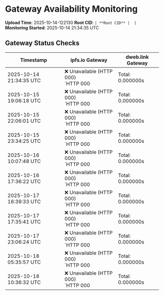 # Gateway Availability Monitoring

**Upload Time**: 2025-10-14-122130
**Root CID**: `| **Root CID** |  |`
**Monitoring Started**: 2025-10-14 21:34:35 UTC

## Gateway Status Checks

| Timestamp | ipfs.io Gateway | dweb.link Gateway |
|-----------|-----------------|-------------------|
| 2025-10-14 21:34:35 UTC | ❌ Unavailable (HTTP 000)<br>`HTTP 000 | Total: 0.000000s | DNS: 0.000000s | Connect: 0.000000s | Transfer: 0.000000s | Size: 0 bytesConnection failed or timeout` | ❌ Unavailable (HTTP 000)<br>`HTTP 000 | Total: 0.000000s | DNS: 0.000000s | Connect: 0.000000s | Transfer: 0.000000s | Size: 0 bytesConnection failed or timeout` |
| 2025-10-15 19:06:18 UTC | ❌ Unavailable (HTTP 000)<br>`HTTP 000 | Total: 0.000000s | DNS: 0.000000s | Connect: 0.000000s | Transfer: 0.000000s | Size: 0 bytesConnection failed or timeout` | ❌ Unavailable (HTTP 000)<br>`HTTP 000 | Total: 0.000000s | DNS: 0.000000s | Connect: 0.000000s | Transfer: 0.000000s | Size: 0 bytesConnection failed or timeout` |
| 2025-10-15 22:06:01 UTC | ❌ Unavailable (HTTP 000)<br>`HTTP 000 | Total: 0.000000s | DNS: 0.000000s | Connect: 0.000000s | Transfer: 0.000000s | Size: 0 bytesConnection failed or timeout` | ❌ Unavailable (HTTP 000)<br>`HTTP 000 | Total: 0.000000s | DNS: 0.000000s | Connect: 0.000000s | Transfer: 0.000000s | Size: 0 bytesConnection failed or timeout` |
| 2025-10-15 23:34:25 UTC | ❌ Unavailable (HTTP 000)<br>`HTTP 000 | Total: 0.000000s | DNS: 0.000000s | Connect: 0.000000s | Transfer: 0.000000s | Size: 0 bytesConnection failed or timeout` | ❌ Unavailable (HTTP 000)<br>`HTTP 000 | Total: 0.000000s | DNS: 0.000000s | Connect: 0.000000s | Transfer: 0.000000s | Size: 0 bytesConnection failed or timeout` |
| 2025-10-16 10:07:48 UTC | ❌ Unavailable (HTTP 000)<br>`HTTP 000 | Total: 0.000000s | DNS: 0.000000s | Connect: 0.000000s | Transfer: 0.000000s | Size: 0 bytesConnection failed or timeout` | ❌ Unavailable (HTTP 000)<br>`HTTP 000 | Total: 0.000000s | DNS: 0.000000s | Connect: 0.000000s | Transfer: 0.000000s | Size: 0 bytesConnection failed or timeout` |
| 2025-10-16 17:36:22 UTC | ❌ Unavailable (HTTP 000)<br>`HTTP 000 | Total: 0.000000s | DNS: 0.000000s | Connect: 0.000000s | Transfer: 0.000000s | Size: 0 bytesConnection failed or timeout` | ❌ Unavailable (HTTP 000)<br>`HTTP 000 | Total: 0.000000s | DNS: 0.000000s | Connect: 0.000000s | Transfer: 0.000000s | Size: 0 bytesConnection failed or timeout` |
| 2025-10-17 16:39:33 UTC | ❌ Unavailable (HTTP 000)<br>`HTTP 000 | Total: 0.000000s | DNS: 0.000000s | Connect: 0.000000s | Transfer: 0.000000s | Size: 0 bytesConnection failed or timeout` | ❌ Unavailable (HTTP 000)<br>`HTTP 000 | Total: 0.000000s | DNS: 0.000000s | Connect: 0.000000s | Transfer: 0.000000s | Size: 0 bytesConnection failed or timeout` |
| 2025-10-17 17:35:41 UTC | ❌ Unavailable (HTTP 000)<br>`HTTP 000 | Total: 0.000000s | DNS: 0.000000s | Connect: 0.000000s | Transfer: 0.000000s | Size: 0 bytesConnection failed or timeout` | ❌ Unavailable (HTTP 000)<br>`HTTP 000 | Total: 0.000000s | DNS: 0.000000s | Connect: 0.000000s | Transfer: 0.000000s | Size: 0 bytesConnection failed or timeout` |
| 2025-10-17 23:06:24 UTC | ❌ Unavailable (HTTP 000)<br>`HTTP 000 | Total: 0.000000s | DNS: 0.000000s | Connect: 0.000000s | Transfer: 0.000000s | Size: 0 bytesConnection failed or timeout` | ❌ Unavailable (HTTP 000)<br>`HTTP 000 | Total: 0.000000s | DNS: 0.000000s | Connect: 0.000000s | Transfer: 0.000000s | Size: 0 bytesConnection failed or timeout` |
| 2025-10-18 05:35:57 UTC | ❌ Unavailable (HTTP 000)<br>`HTTP 000 | Total: 0.000000s | DNS: 0.000000s | Connect: 0.000000s | Transfer: 0.000000s | Size: 0 bytesConnection failed or timeout` | ❌ Unavailable (HTTP 000)<br>`HTTP 000 | Total: 0.000000s | DNS: 0.000000s | Connect: 0.000000s | Transfer: 0.000000s | Size: 0 bytesConnection failed or timeout` |
| 2025-10-18 10:36:32 UTC | ❌ Unavailable (HTTP 000)<br>`HTTP 000 | Total: 0.000000s | DNS: 0.000000s | Connect: 0.000000s | Transfer: 0.000000s | Size: 0 bytesConnection failed or timeout` | ❌ Unavailable (HTTP 000)<br>`HTTP 000 | Total: 0.000000s | DNS: 0.000000s | Connect: 0.000000s | Transfer: 0.000000s | Size: 0 bytesConnection failed or timeout` |
